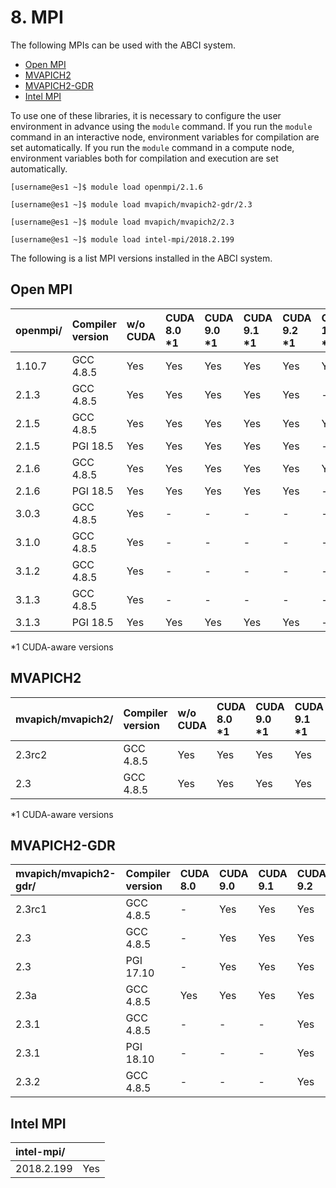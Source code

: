 # 8. MPI

The following MPIs can be used with the ABCI system.

* [Open MPI](https://www.open-mpi.org/)
* [MVAPICH2](http://mvapich.cse.ohio-state.edu/overview/#mv2)
* [MVAPICH2-GDR](http://mvapich.cse.ohio-state.edu/overview/#mv2gdr)
* [Intel MPI](https://software.intel.com/en-us/intel-mpi-library)

To use one of these libraries, it is necessary to configure the user environment in advance using the `module` command.
If you run the `module` command in an interactive node, environment variables for compilation are set automatically.
If you run the `module` command in a compute node, environment variables both for compilation and execution are set automatically.

```
[username@es1 ~]$ module load openmpi/2.1.6
```

```
[username@es1 ~]$ module load mvapich/mvapich2-gdr/2.3
```

```
[username@es1 ~]$ module load mvapich/mvapich2/2.3
```

```
[username@es1 ~]$ module load intel-mpi/2018.2.199
```

The following is a list MPI versions installed in the ABCI system.

## Open MPI

<!--
| openmpi/ | Compiler version | w/o CUDA | CUDA 8.0 \*1 | CUDA 9.0 \*1 | CUDA 9.1 \*1 | CUDA 9.2 \*1 | CUDA 10.0 \*1 | CUDA 10.1 \*1 |
|:--|:--|:--|:--|:--|:--|:--|:--|:--|
| 1.10.7 | GCC 4.8.5 | Yes | Yes | Yes | Yes | Yes | Yes | -   |
| 2.1.3  | GCC 4.8.5 | Yes | Yes | Yes | Yes | Yes | -   | -   |
| 2.1.5  | GCC 4.8.5 | Yes | Yes | Yes | Yes | Yes | Yes | -   |
| 2.1.5  | PGI 18.5  | Yes | Yes | Yes | Yes | Yes | -   | -   |
| 2.1.6  | GCC 4.8.5 | Yes | Yes | Yes | Yes | Yes | Yes | -   |
| 2.1.6  | PGI 18.5  | Yes | Yes | Yes | Yes | Yes | -   | -   |
| 3.0.3  | GCC 4.8.5 | Yes | -   | -   | -   | -   | -   | -   |
| 3.1.0  | GCC 4.8.5 | Yes | -   | -   | -   | -   | -   | -   |
| 3.1.2  | GCC 4.8.5 | Yes | -   | -   | -   | -   | -   | -   |
| 3.1.3  | GCC 4.8.5 | Yes | -   | -   | -   | -   | -   | -   |
| 3.1.3  | PGI 18.5  | Yes | Yes | Yes | Yes | Yes | -   | -   |
| 4.0.0  | GCC 4.8.5 | \*2 | \*2 | \*2 | \*2 | \*2 | \*2 | -   |

\*2 Installed, but modules are not provided
-->

| openmpi/ | Compiler version | w/o CUDA | CUDA 8.0 \*1 | CUDA 9.0 \*1 | CUDA 9.1 \*1 | CUDA 9.2 \*1 | CUDA 10.0 \*1 | CUDA 10.1 \*1 |
|:--|:--|:--|:--|:--|:--|:--|:--|:--|
| 1.10.7 | GCC 4.8.5 | Yes | Yes | Yes | Yes | Yes | Yes | -   |
| 2.1.3  | GCC 4.8.5 | Yes | Yes | Yes | Yes | Yes | -   | -   |
| 2.1.5  | GCC 4.8.5 | Yes | Yes | Yes | Yes | Yes | Yes | -   |
| 2.1.5  | PGI 18.5  | Yes | Yes | Yes | Yes | Yes | -   | -   |
| 2.1.6  | GCC 4.8.5 | Yes | Yes | Yes | Yes | Yes | Yes | -   |
| 2.1.6  | PGI 18.5  | Yes | Yes | Yes | Yes | Yes | -   | -   |
| 3.0.3  | GCC 4.8.5 | Yes | -   | -   | -   | -   | -   | -   |
| 3.1.0  | GCC 4.8.5 | Yes | -   | -   | -   | -   | -   | -   |
| 3.1.2  | GCC 4.8.5 | Yes | -   | -   | -   | -   | -   | -   |
| 3.1.3  | GCC 4.8.5 | Yes | -   | -   | -   | -   | -   | -   |
| 3.1.3  | PGI 18.5  | Yes | Yes | Yes | Yes | Yes | -   | -   |

\*1 CUDA-aware versions

## MVAPICH2

| mvapich/mvapich2/ | Compiler version | w/o CUDA | CUDA 8.0 \*1 | CUDA 9.0 \*1 | CUDA 9.1 \*1 | CUDA 9.2 \*1 | CUDA 10.0 \*1 | CUDA 10.1 \*1 |
|:--|:--|:--|:--|:--|:--|:--|:--|:--|
| 2.3rc2 | GCC 4.8.5 | Yes | Yes | Yes | Yes | Yes | -   | -   |
| 2.3    | GCC 4.8.5 | Yes | Yes | Yes | Yes | Yes | Yes | -   |

\*1 CUDA-aware versions

## MVAPICH2-GDR

<!--
| mvapich/mvapich2-gdr/ | Compiler version | CUDA 8.0 | CUDA 9.0 | CUDA 9.1 | CUDA 9.2 | CUDA 10.0 | CUDA 10.1 |
|:--|:--|:--|:--|:--|:--|:--|:--|
| 2.3rc1 | GCC 4.8.5 | -   | Yes | Yes | Yes | -   | -   |
| 2.3    | GCC 4.8.5 | -   | Yes | Yes | Yes | \*1 | -   |
| 2.3    | PGI 17.10 | -   | Yes | Yes | Yes | -   | -   |
| 2.3a   | GCC 4.8.5 | Yes | Yes | Yes | Yes | -   | -   |
| 2.3.1  | GCC 4.8.5 | -   | -   | -   | Yes | Yes | -   |
| 2.3.1  | PGI 18.10 | -   | -   | -   | Yes | Yes | -   |
| 2.3.2  | GCC 4.8.5 | -   | -   | -   | Yes | Yes | -   |

\*1 Installed, but modules are not provided
-->

| mvapich/mvapich2-gdr/ | Compiler version | CUDA 8.0 | CUDA 9.0 | CUDA 9.1 | CUDA 9.2 | CUDA 10.0 | CUDA 10.1 |
|:--|:--|:--|:--|:--|:--|:--|:--|
| 2.3rc1 | GCC 4.8.5 | -   | Yes | Yes | Yes | -   | -   |
| 2.3    | GCC 4.8.5 | -   | Yes | Yes | Yes | -   | -   |
| 2.3    | PGI 17.10 | -   | Yes | Yes | Yes | -   | -   |
| 2.3a   | GCC 4.8.5 | Yes | Yes | Yes | Yes | -   | -   |
| 2.3.1  | GCC 4.8.5 | -   | -   | -   | Yes | Yes | -   |
| 2.3.1  | PGI 18.10 | -   | -   | -   | Yes | Yes | -   |
| 2.3.2  | GCC 4.8.5 | -   | -   | -   | Yes | Yes | -   |

## Intel MPI

<!--
| intel-mpi/ | |
|:--|:--|
| 2017.8.262 | \*1 |
| 2018.2.199 | Yes |
| 2018.3.222 | \*1 |
| 2019.3.199 | \*1 |

\*1 Installed, but modules are not provided
-->

| intel-mpi/ | |
|:--|:--|
| 2018.2.199 | Yes |
